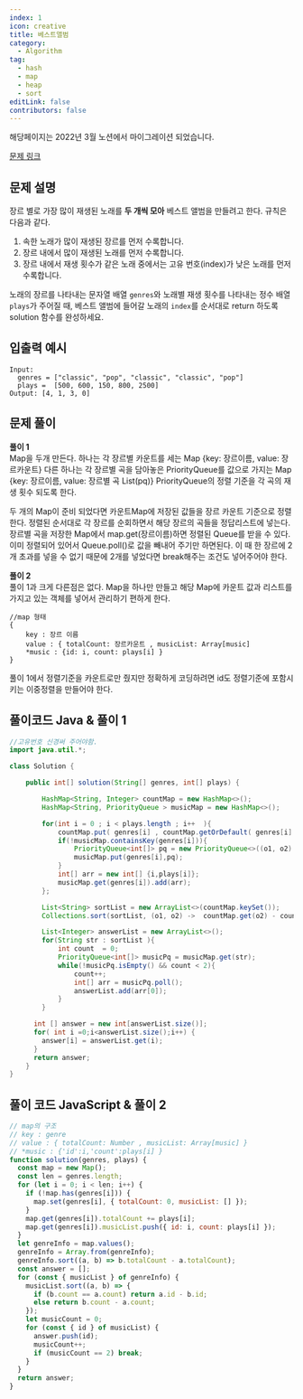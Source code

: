 ```yaml
---
index: 1
icon: creative
title: 베스트앨범
category:
  - Algorithm
tag:
  - hash
  - map
  - heap
  - sort
editLink: false
contributors: false
---
```


해당페이지는 2022년 3월 노션에서 마이그레이션 되었습니다.

[문제 링크](https://programmers.co.kr/learn/courses/30/lessons/42579)

## 문제 설명

장르 별로 가장 많이 재생된 노래를 **두 개씩 모아** 베스트 앨범을 만들려고 한다. 규칙은 다음과 같다.

1. 속한 노래가 많이 재생된 장르를 먼저 수록합니다.
2. 장르 내에서 많이 재생된 노래를 먼저 수록합니다.
3. 장르 내에서 재생 횟수가 같은 노래 중에서는 고유 번호(index)가 낮은 노래를 먼저 수록합니다.

노래의 장르를 나타내는 문자열 배열 `genres`와 노래별 재생 횟수를 나타내는 정수 배열 `plays`가 주어질 때, 베스트 앨범에 들어갈 노래의 `index`를 순서대로 return 하도록 solution 함수를 완성하세요.

## 입출력 예시

```
Input:
  genres = ["classic", "pop", "classic", "classic", "pop"]
  plays =  [500, 600, 150, 800, 2500]
Output: [4, 1, 3, 0]
```

## 문제 풀이

**풀이 1**  
Map을 두개 만든다. 하나는 각 장르별 카운트를 세는 Map {key: 장르이름, value: 장르카운트}
다른 하나는 각 장르별 곡을 담아놓은 PriorityQueue를 값으로 가지는 Map {key: 장르이름, value: 장르별 곡 List(pq)} PriorityQueue의 정렬 기준을 각 곡의 재생 횟수 되도록 한다.

두 개의 Map이 준비 되었다면 카운트Map에 저장된 값들을 장르 카운트 기준으로 정렬 한다. 정렬된 순서대로 각 장르를 순회하면서 해당 장르의 곡들을 정답리스트에 넣는다. 장르별 곡을 저장한 Map에서 map.get(장르이름)하면 정렬된 Queue를 받을 수 있다. 이미 정렬되어 있어서 Queue.poll()로 값을 빼내어 주기만 하면된다. 이 때 한 장르에 2개 초과를 넣을 수 없기 때문에 2개를 넣었다면 break해주는 조건도 넣어주어야 한다.

**풀이 2**  
풀이 1과 크게 다른점은 없다. Map을 하나만 만들고 해당 Map에 카운트 값과 리스트를 가지고 있는 객체를 넣어서 관리하기 편하게 한다.

```
//map 형태
{
    key : 장르 이름
    value : { totalCount: 장르카운트 , musicList: Array[music]
    *music : {id: i, count: plays[i] }
}
```

풀이 1에서 정렬기준을 카운트로만 줬지만 정확하게 코딩하려면 id도 정렬기준에 포함시키는 이중정렬을 만들어야 한다.

## 풀이코드 Java & 풀이 1

```java
//고유번호 신경써 주어야함.
import java.util.*;

class Solution {

    public int[] solution(String[] genres, int[] plays) {

        HashMap<String, Integer> countMap = new HashMap<>();
        HashMap<String, PriorityQueue > musicMap = new HashMap<>();

        for(int i = 0 ; i < plays.length ; i++  ){
            countMap.put( genres[i] , countMap.getOrDefault( genres[i] ,0) + plays[i] );
            if(!musicMap.containsKey(genres[i])){
                PriorityQueue<int[]> pq = new PriorityQueue<>((o1, o2) ->  o2[1] - o1[1] ); //내림차순
                musicMap.put(genres[i],pq);
            }
            int[] arr = new int[] {i,plays[i]};
            musicMap.get(genres[i]).add(arr);
        };

        List<String> sortList = new ArrayList<>(countMap.keySet());
        Collections.sort(sortList, (o1, o2) ->  countMap.get(o2) - countMap.get(o1));

        List<Integer> answerList = new ArrayList<>();
        for(String str : sortList ){
            int count  = 0;
            PriorityQueue<int[]> musicPq = musicMap.get(str);
            while(!musicPq.isEmpty() && count < 2){
                count++;
                int[] arr = musicPq.poll();
                answerList.add(arr[0]);
            }
        }

      int [] answer = new int[answerList.size()];
      for( int i =0;i<answerList.size();i++) {
        answer[i] = answerList.get(i);
      }
      return answer;
    }
}
```

## 풀이 코드 JavaScript & 풀이 2

```js
// map의 구조
// key : genre
// value : { totalCount: Number , musicList: Array[music] }
// *music : {'id':i,'count':plays[i] }
function solution(genres, plays) {
  const map = new Map();
  const len = genres.length;
  for (let i = 0; i < len; i++) {
    if (!map.has(genres[i])) {
      map.set(genres[i], { totalCount: 0, musicList: [] });
    }
    map.get(genres[i]).totalCount += plays[i];
    map.get(genres[i]).musicList.push({ id: i, count: plays[i] });
  }
  let genreInfo = map.values();
  genreInfo = Array.from(genreInfo);
  genreInfo.sort((a, b) => b.totalCount - a.totalCount);
  const answer = [];
  for (const { musicList } of genreInfo) {
    musicList.sort((a, b) => {
      if (b.count == a.count) return a.id - b.id;
      else return b.count - a.count;
    });
    let musicCount = 0;
    for (const { id } of musicList) {
      answer.push(id);
      musicCount++;
      if (musicCount == 2) break;
    }
  }
  return answer;
}
```
